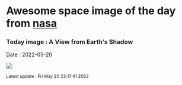
# Awesome space image of the day from [nasa](https://api.nasa.gov/)

### Today image : A View from Earth's Shadow

Date : 2022-05-20


![](https://apod.nasa.gov/apod/image/2205/eclipse-lune-2022c1024.jpg)

<small>Latest update : Fri May 20 23:17:41 2022</small>


